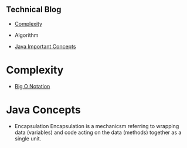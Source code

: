 ## Technical Blog



-  [Complexity](#complexity)
 


- Algorithm
- [Java Important Concepts](#JavaConcepts)


# Complexity
  -  [Big O Notation](https://www.youtube.com/watch?v=v4cd1O4zkGw)
  
# Java Concepts
- Encapsulation 
    Encapsulation is a mechanicsm referring to wrapping data (variables) and code acting on the 
    data (methods) together as a single unit.
